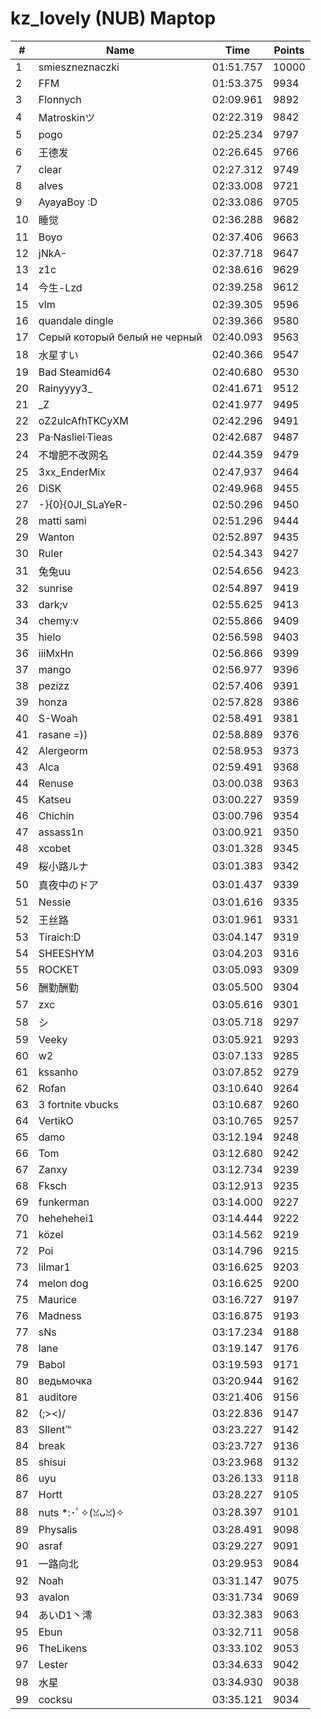 # kz_lovely (NUB) Maptop

|  # | Name | Time | Points |
|-------------- | -------------- | -------------- | -------------- | 
| 1 | smieszneznaczki | 01:51.757 | 10000 | 
| 2 | FFM | 01:53.375 | 9934 | 
| 3 | Flonnych | 02:09.961 | 9892 | 
| 4 | Matroskinツ | 02:22.319 | 9842 | 
| 5 | pogo | 02:25.234 | 9797 | 
| 6 | 王德发 | 02:26.645 | 9766 | 
| 7 | clear | 02:27.312 | 9749 | 
| 8 | alves | 02:33.008 | 9721 | 
| 9 | AyayaBoy :D | 02:33.086 | 9705 | 
| 10 | 睡觉 | 02:36.288 | 9682 | 
| 11 | Boyo | 02:37.406 | 9663 | 
| 12 | jNkA- | 02:37.718 | 9647 | 
| 13 | z1c | 02:38.616 | 9629 | 
| 14 | 今生-Lzd | 02:39.258 | 9612 | 
| 15 | vlm | 02:39.305 | 9596 | 
| 16 | quandale dingle | 02:39.366 | 9580 | 
| 17 | Серый который белый не черный | 02:40.093 | 9563 | 
| 18 | 水星すい | 02:40.366 | 9547 | 
| 19 | Bad Steamid64 | 02:40.680 | 9530 | 
| 20 | Rainyyyy3_ | 02:41.671 | 9512 | 
| 21 | _Z | 02:41.977 | 9495 | 
| 22 | oZ2ulcAfhTKCyXM | 02:42.296 | 9491 | 
| 23 | Pa·Nasliel·Tieas | 02:42.687 | 9487 | 
| 24 | 不增肥不改网名 | 02:44.359 | 9479 | 
| 25 | 3xx_EnderMix | 02:47.937 | 9464 | 
| 26 | DiSK | 02:49.968 | 9455 | 
| 27 | -}{0}{0JI_SLaYeR- | 02:50.296 | 9450 | 
| 28 | matti sami | 02:51.296 | 9444 | 
| 29 | Wanton | 02:52.897 | 9435 | 
| 30 | Ruler | 02:54.343 | 9427 | 
| 31 | 兔兔uu | 02:54.656 | 9423 | 
| 32 | sunrise | 02:54.897 | 9419 | 
| 33 | dark;v | 02:55.625 | 9413 | 
| 34 | chemy:v | 02:55.866 | 9409 | 
| 35 | hielo | 02:56.598 | 9403 | 
| 36 | iiiMxHn | 02:56.866 | 9399 | 
| 37 | mango | 02:56.977 | 9396 | 
| 38 | pezizz | 02:57.406 | 9391 | 
| 39 | honza | 02:57.828 | 9386 | 
| 40 | S-Woah | 02:58.491 | 9381 | 
| 41 | rasane =)) | 02:58.889 | 9376 | 
| 42 | Alergeorm | 02:58.953 | 9373 | 
| 43 | Alca | 02:59.491 | 9368 | 
| 44 | Renuse | 03:00.038 | 9363 | 
| 45 | Katseu | 03:00.227 | 9359 | 
| 46 | Chichin | 03:00.796 | 9354 | 
| 47 | assass1n | 03:00.921 | 9350 | 
| 48 | xcobet | 03:01.328 | 9345 | 
| 49 | 桜小路ルナ | 03:01.383 | 9342 | 
| 50 | 真夜中のドア | 03:01.437 | 9339 | 
| 51 | Nessie | 03:01.616 | 9335 | 
| 52 | 王丝路 | 03:01.961 | 9331 | 
| 53 | Tiraich:D | 03:04.147 | 9319 | 
| 54 | SHEESHYM | 03:04.203 | 9316 | 
| 55 | ROCKET | 03:05.093 | 9309 | 
| 56 | 酬勤酬勤 | 03:05.500 | 9304 | 
| 57 | zxc | 03:05.616 | 9301 | 
| 58 | シ | 03:05.718 | 9297 | 
| 59 | Veeky | 03:05.921 | 9293 | 
| 60 | w2 | 03:07.133 | 9285 | 
| 61 | kssanho | 03:07.852 | 9279 | 
| 62 | Rofan | 03:10.640 | 9264 | 
| 63 | 3 fortnite vbucks | 03:10.687 | 9260 | 
| 64 | VertikO | 03:10.765 | 9257 | 
| 65 | damo | 03:12.194 | 9248 | 
| 66 | Tom | 03:12.680 | 9242 | 
| 67 | Zanxy | 03:12.734 | 9239 | 
| 68 | Fksch | 03:12.913 | 9235 | 
| 69 | funkerman | 03:14.000 | 9227 | 
| 70 | hehehehei1 | 03:14.444 | 9222 | 
| 71 | közel | 03:14.562 | 9219 | 
| 72 | Poi | 03:14.796 | 9215 | 
| 73 | lilmar1 | 03:16.625 | 9203 | 
| 74 | melon dog | 03:16.625 | 9200 | 
| 75 | Maurice | 03:16.727 | 9197 | 
| 76 | Madness | 03:16.875 | 9193 | 
| 77 | sNs | 03:17.234 | 9188 | 
| 78 | lane | 03:19.147 | 9176 | 
| 79 | Babol | 03:19.593 | 9171 | 
| 80 | ведьмочка | 03:20.944 | 9162 | 
| 81 | auditore | 03:21.406 | 9156 | 
| 82 | (;><)/ | 03:22.836 | 9147 | 
| 83 | SIlent℡ | 03:23.227 | 9142 | 
| 84 | break | 03:23.727 | 9136 | 
| 85 | shisui | 03:23.968 | 9132 | 
| 86 | uyu | 03:26.133 | 9118 | 
| 87 | Hortt | 03:28.227 | 9105 | 
| 88 | nuts *:･ﾟ✧(ꈍᴗꈍ)✧ | 03:28.397 | 9101 | 
| 89 | Physalis | 03:28.491 | 9098 | 
| 90 | asraf | 03:29.227 | 9091 | 
| 91 | 一路向北 | 03:29.953 | 9084 | 
| 92 | Noah | 03:31.147 | 9075 | 
| 93 | avalon | 03:31.734 | 9069 | 
| 94 | あいD1丶澪 | 03:32.383 | 9063 | 
| 95 | Ebun | 03:32.711 | 9058 | 
| 96 | TheLikens | 03:33.102 | 9053 | 
| 97 | Lester | 03:34.633 | 9042 | 
| 98 | 水星 | 03:34.930 | 9038 | 
| 99 | cocksu | 03:35.121 | 9034 | 


